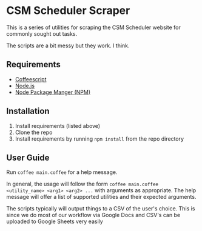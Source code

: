# CSM Scheduler Scraper
This is a series of utilities for scraping the CSM Scheduler website for commonly sought out tasks.

The scripts are a bit messy but they work. I think.

## Requirements

* [Coffeescript](http://coffeescript.org)
* [Node.js](https://nodejs.org)
* [Node Package Manger (NPM)](https://npmjs.com)

## Installation

1. Install requirements (listed above)
2. Clone the repo
3. Install requirements by running `npm install` from the repo directory

## User Guide

Run `coffee main.coffee` for a help message.

In general, the usage will follow the form `coffee main.coffee <utility_name> <arg1> <arg2> ...` with arguments as appropriate. 
The help message will offer a list of supported utilities and their expected arguments. 

The scripts typically will output things to a CSV of the user's choice. This is since we do most of our workflow via Google Docs 
and CSV's can be uploaded to Google Sheets very easily
